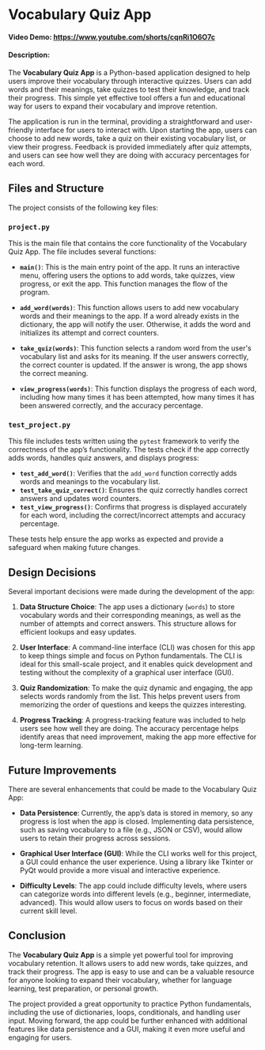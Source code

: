 # Vocabulary Quiz App

#### Video Demo: <https://www.youtube.com/shorts/cqnRi1O6O7c>

#### Description:
The **Vocabulary Quiz App** is a Python-based application designed to help users improve their vocabulary through interactive quizzes. Users can add words and their meanings, take quizzes to test their knowledge, and track their progress. This simple yet effective tool offers a fun and educational way for users to expand their vocabulary and improve retention.

The application is run in the terminal, providing a straightforward and user-friendly interface for users to interact with. Upon starting the app, users can choose to add new words, take a quiz on their existing vocabulary list, or view their progress. Feedback is provided immediately after quiz attempts, and users can see how well they are doing with accuracy percentages for each word.

## Files and Structure

The project consists of the following key files:

### `project.py`

This is the main file that contains the core functionality of the Vocabulary Quiz App. The file includes several functions:

- **`main()`**: This is the main entry point of the app. It runs an interactive menu, offering users the options to add words, take quizzes, view progress, or exit the app. This function manages the flow of the program.

- **`add_word(words)`**: This function allows users to add new vocabulary words and their meanings to the app. If a word already exists in the dictionary, the app will notify the user. Otherwise, it adds the word and initializes its attempt and correct counters.

- **`take_quiz(words)`**: This function selects a random word from the user's vocabulary list and asks for its meaning. If the user answers correctly, the correct counter is updated. If the answer is wrong, the app shows the correct meaning.

- **`view_progress(words)`**: This function displays the progress of each word, including how many times it has been attempted, how many times it has been answered correctly, and the accuracy percentage.

### `test_project.py`

This file includes tests written using the `pytest` framework to verify the correctness of the app’s functionality. The tests check if the app correctly adds words, handles quiz answers, and displays progress:

- **`test_add_word()`**: Verifies that the `add_word` function correctly adds words and meanings to the vocabulary list.
- **`test_take_quiz_correct()`**: Ensures the quiz correctly handles correct answers and updates word counters.
- **`test_view_progress()`**: Confirms that progress is displayed accurately for each word, including the correct/incorrect attempts and accuracy percentage.

These tests help ensure the app works as expected and provide a safeguard when making future changes.

## Design Decisions

Several important decisions were made during the development of the app:

1. **Data Structure Choice**: The app uses a dictionary (`words`) to store vocabulary words and their corresponding meanings, as well as the number of attempts and correct answers. This structure allows for efficient lookups and easy updates.

2. **User Interface**: A command-line interface (CLI) was chosen for this app to keep things simple and focus on Python fundamentals. The CLI is ideal for this small-scale project, and it enables quick development and testing without the complexity of a graphical user interface (GUI).

3. **Quiz Randomization**: To make the quiz dynamic and engaging, the app selects words randomly from the list. This helps prevent users from memorizing the order of questions and keeps the quizzes interesting.

4. **Progress Tracking**: A progress-tracking feature was included to help users see how well they are doing. The accuracy percentage helps identify areas that need improvement, making the app more effective for long-term learning.

## Future Improvements

There are several enhancements that could be made to the Vocabulary Quiz App:

- **Data Persistence**: Currently, the app’s data is stored in memory, so any progress is lost when the app is closed. Implementing data persistence, such as saving vocabulary to a file (e.g., JSON or CSV), would allow users to retain their progress across sessions.

- **Graphical User Interface (GUI)**: While the CLI works well for this project, a GUI could enhance the user experience. Using a library like Tkinter or PyQt would provide a more visual and interactive experience.

- **Difficulty Levels**: The app could include difficulty levels, where users can categorize words into different levels (e.g., beginner, intermediate, advanced). This would allow users to focus on words based on their current skill level.

## Conclusion

The **Vocabulary Quiz App** is a simple yet powerful tool for improving vocabulary retention. It allows users to add new words, take quizzes, and track their progress. The app is easy to use and can be a valuable resource for anyone looking to expand their vocabulary, whether for language learning, test preparation, or personal growth.

The project provided a great opportunity to practice Python fundamentals, including the use of dictionaries, loops, conditionals, and handling user input. Moving forward, the app could be further enhanced with additional features like data persistence and a GUI, making it even more useful and engaging for users.
